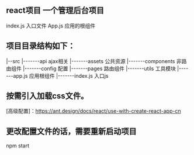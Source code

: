 ## react项目   一个管理后台项目
index.js 入口文件
App.js  应用的根组件
## 项目目录结构如下：
|--src
|-------api  ajax相关
|-------assets  公共资源
|-------components  非路由组件
|-------config  配置
|-------pages  路由组件
|-------utils  工具模块
|-------app.js  应用根组件
|-------index.js  入口js

## 按需引入加载css文件。
[高级配置]：https://ant.design/docs/react/use-with-create-react-app-cn

## 更改配置文件的话，需要重新启动项目
npm start

